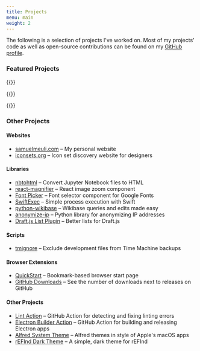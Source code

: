 ```yaml
---
title: Projects
menu: main
weight: 2
---
```


The following is a selection of projects I've worked on. Most of my projects' code as well as open-source contributions can be found on my [GitHub profile](https://github.com/samuelmeuli).

### Featured Projects

{{<project name="Glance" date="2020-05-16" description="All-in-one Quick Look plugin" iconPath="/icons/projects/glance.png" appStoreURL="https://apps.apple.com/app/id1513574319" githubURL="https://github.com/samuelmeuli/glance">}}

{{<project name="Mini Diary" date="2019-01-18" description="Simple and secure journal app" iconPath="/icons/projects/mini-diary.png" websiteURL="https://minidiary.app" githubURL="https://github.com/samuelmeuli/mini-diary">}}

{{<project name="LyricsPoster" date="2018-07-13" description="Create posters of your favorite artists, written in their lyrics" iconPath="/icons/projects/lyrics-poster.svg" websiteURL="https://lyricsposter.net" githubURL="https://github.com/samuelmeuli/lyrics-poster">}}

### Other Projects

#### Websites

- [samuelmeuli.com](https://github.com/samuelmeuli/samuelmeuli.com) – My personal website
- [iconsets.org](https://iconsets.org) – Icon set discovery website for designers

#### Libraries

- [nbtohtml](https://github.com/samuelmeuli/nbtohtml) – Convert Jupyter Notebook files to HTML
- [react-magnifier](https://github.com/samuelmeuli/react-magnifier) – React image zoom component
- [Font Picker](https://github.com/samuelmeuli/font-picker) – Font selector component for Google Fonts
- [SwiftExec](https://github.com/samuelmeuli/swift-exec) – Simple process execution with Swift
- [python-wikibase](https://github.com/samuelmeuli/python-wikibase) – Wikibase queries and edits made easy
- [anonymize-ip](https://github.com/samuelmeuli/anonymize-ip) – Python library for anonymizing IP addresses
- [Draft.js List Plugin](https://github.com/samuelmeuli/draft-js-list-plugin) – Better lists for Draft.js

#### Scripts

- [tmignore](https://github.com/samuelmeuli/tmignore) – Exclude development files from Time Machine backups

#### Browser Extensions

- [QuickStart](https://github.com/samuelmeuli/quick-start) – Bookmark-based browser start page
- [GitHub Downloads](https://github.com/samuelmeuli/github-downloads) – See the number of downloads next to releases on GitHub

#### Other Projects

- [Lint Action](https://github.com/samuelmeuli/lint-action) – GitHub Action for detecting and fixing linting errors
- [Electron Builder Action](https://github.com/samuelmeuli/action-electron-builder) – GitHub Action for building and releasing Electron apps
- [Alfred System Theme](https://github.com/samuelmeuli/alfred-system-theme) – Alfred themes in style of Apple's macOS apps
- [rEFInd Dark Theme](https://github.com/samuelmeuli/refind-theme-dark) – A simple, dark theme for rEFInd
